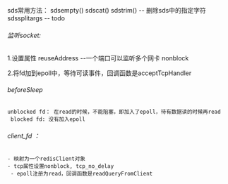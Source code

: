 sds常用方法：
sdsempty()
sdscat()
sdstrim()  -- 删除sds中的指定字符
sdssplitargs    -- todo

###### 监听socket:
1.设置属性
	reuseAddress --一个端口可以监听多个网卡
	nonblock

2.将fd加到epoll中，等待可读事件，回调函数是acceptTcpHandler

###### beforeSleep
	unblocked fd： 在read的时候，不能阻塞，即加入了epoll，待有数据读的时候再read
	 blocked fd: 没有加入epoll

###### client_fd ：
	- 映射为一个redisClient对象
	- tcp属性设置nonblock, tcp_no_delay
	 - epoll注册为read，回调函数是readQueryFromClient




